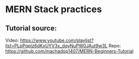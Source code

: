 # MERN Stack practices


## Tutorial source:

Video: https://www.youtube.com/playlist?list=PLpPqplz6dKxUYV3x_dqyNuPW0JAut9w3L
Repo: https://github.com/machadop1407/MERN-Beginners-Tutorial
